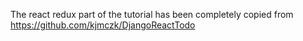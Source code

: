 The react redux part of the tutorial has been completely copied from
https://github.com/kjmczk/DjangoReactTodo